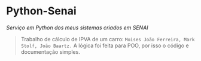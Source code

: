 # Python-Senai
*Serviço em Python dos meus sistemas criados em SENAI*

> Trabalho de cálculo de IPVA de um carro:
``Moises João Ferreira, Mark Stolf, João Baartz.``
> A lógica foi feita para POO, por isso o código e documentação simples.
